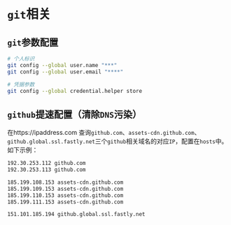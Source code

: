 # `git`相关

## `git`参数配置

``` Bash
# 个人标识
git config --global user.name "***"
git config --global user.email "****"

# 凭据参数
git config --global credential.helper store
```

## `github`提速配置（清除`DNS`污染）

在https://ipaddress.com 查询`github.com`、`assets-cdn.github.com`、`github.global.ssl.fastly.net`三个`github`相关域名的对应`IP`，配置在`hosts`中。如下示例：

``` Markdown
192.30.253.112 github.com
192.30.253.113 github.com

185.199.108.153 assets-cdn.github.com
185.199.109.153 assets-cdn.github.com
185.199.110.153 assets-cdn.github.com
185.199.111.153 assets-cdn.github.com

151.101.185.194 github.global.ssl.fastly.net
```
